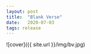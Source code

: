 ```yaml
---
layout: post
title:  "Blank Verse"
date:   2020-07-03
tags: release
---
```

![cover]({{ site.url }}/img/bv.jpg)
